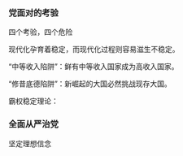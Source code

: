 
### 党面对的考验
四个考验，四个危险

现代化孕育着稳定，而现代化过程则容易滋生不稳定。

“中等收入陷阱”：鲜有中等收入国家成为高收入国家。

“修昔底德陷阱”：新崛起的大国必然挑战现存大国。

霸权稳定理论：

### 全面从严治党

坚定理想信念

